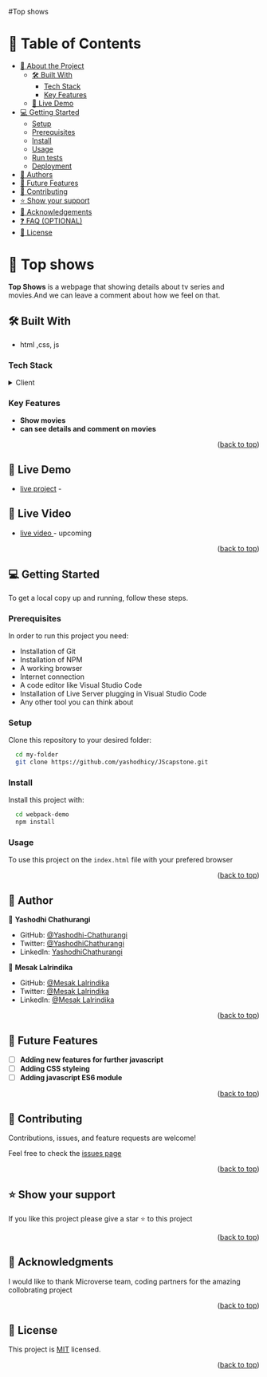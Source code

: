 #Top shows
# 📗 Table of Contents

- [📖 About the Project](#about-project)
  - [🛠 Built With](#built-with)
    - [Tech Stack](#tech-stack)
    - [Key Features](#key-features)
  - [🚀 Live Demo](#live-demo)
- [💻 Getting Started](#getting-started)
  - [Setup](#setup)
  - [Prerequisites](#prerequisites)
  - [Install](#install)
  - [Usage](#usage)
  - [Run tests](#run-tests)
  - [Deployment](#triangular_flag_on_post-deployment)
- [👥 Authors](#authors)
- [🔭 Future Features](#future-features)
- [🤝 Contributing](#contributing)
- [⭐️ Show your support](#support)
- [🙏 Acknowledgements](#acknowledgements)
- [❓ FAQ (OPTIONAL)](#faq)
- [📝 License](#license)


# 📖 Top shows <a name="about-project"></a>

**Top Shows**  is a webpage that showing details about tv series and movies.And we can leave a comment about how we feel on that. 

## 🛠 Built With <a name="built-with"></a>

- html ,css, js

### Tech Stack <a name="tech-stack"></a>

<details>
  <summary>Client</summary>
  <ul>
    <li>HTML and CSS</li>
    <li>Webpack</li>
    <li>Javascript & DOM</li>
    
  </ul>
</details>


### Key Features <a name="key-features"></a>

- **Show movies**
- **can see details and comment on movies**


<p align="right">(<a href="#readme-top">back to top</a>)</p>


## 🚀 Live Demo<a name="live-demo"></a>


- [live project](#https://yashodhicy.github.io/JScapstone/dist/) - 

## 🚀 Live Video <a name="live-video"></a>

- [live video ](#) - upcoming

<p align="right">(<a href="#readme-top">back to top</a>)</p>

<!-- GETTING STARTED -->

## 💻 Getting Started <a name="getting-started"></a>


To get a local copy up and running, follow these steps.

### Prerequisites

In order to run this project you need:
 - Installation of Git
 - Installation of NPM
 - A working browser
 - Internet connection
 - A code editor like Visual Studio Code
 - Installation of Live Server plugging in Visual Studio Code
 - Any other tool you can think about

### Setup

Clone this repository to your desired folder:


```sh
  cd my-folder
  git clone https://github.com/yashodhicy/JScapstone.git
```

### Install

Install this project with:


```sh
  cd webpack-demo
  npm install
```

### Usage

To use this project on the `index.html` file with your prefered browser
<p align="right">(<a href="#readme-top">back to top</a>)</p>


## 👥 Author <a name="authors"></a>

👤 **Yashodhi Chathurangi**

- GitHub: [@Yashodhi-Chathurangi](https://github.com/yashodhicy)
- Twitter: [@YashodhiChathurangi](https://twitter.com/Yashichathucy)
- LinkedIn: [YashodhiChathurangi](https://www.linkedin.com/in/yashodhichathurangi)

👤 **Mesak Lalrindika**

- GitHub: [@Mesak Lalrindika](https://github.com/MesakDuduCoder)
- Twitter: [@Mesak Lalrindika](https://twitter.com/mesak_10)
- LinkedIn: [@Mesak Lalrindika](https://www.linkedin.com/in/mesak-lalrindika/)



<p align="right">(<a href="#readme-top">back to top</a>)</p>

<!-- FUTURE FEATURES -->

## 🔭 Future Features <a name="future-features"></a>


- [ ] **Adding new features for further javascript**
- [ ] **Adding CSS styleing**
- [ ] **Adding javascript ES6 module**

<p align="right">(<a href="#readme-top">back to top</a>)</p>

<!-- CONTRIBUTING -->

## 🤝 Contributing <a name="contributing"></a>

Contributions, issues, and feature requests are welcome!

Feel free to check the [issues page](https://github.com/yashodhicy/JScapstone/issues)

<p align="right">(<a href="#readme-top">back to top</a>)</p>

<!-- SUPPORT -->

## ⭐️ Show your support <a name="support"></a>

If you like this project please give a star ⭐️ to this project

<p align="right">(<a href="#readme-top">back to top</a>)</p>

<!-- ACKNOWLEDGEMENTS -->

## 🙏 Acknowledgments <a name="acknowledgements"></a>


I would like to thank Microverse team, coding partners for the amazing collobrating project

<p align="right">(<a href="#readme-top">back to top</a>)</p>

## 📝 License <a name="license"></a>

This project is [MIT](./LICENSE) licensed.


<p align="right">(<a href="#readme-top">back to top</a>)</p>

